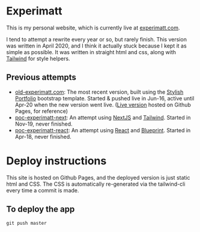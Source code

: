 # Experimatt

This is my personal website, which is currently live at [experimatt.com](https://experimatt.com).

I tend to attempt a rewrite every year or so, but rarely finish. This version was written in April 2020, and I think it actually stuck because I kept it as simple as possible. It was written in straight html and css, along with [Tailwind](https://tailwindcss.com/) for style helpers.

## Previous attempts
* [old-experimatt.com](https://github.com/experimatt/old-experimatt.com): The most recent version, built using the [Stylish Portfolio](https://startbootstrap.com/themes/stylish-portfolio/) bootstrap template. Started & pushed live in Jun-16, active until Apr-20 when the new version went live. ([Live version](https://experimatt.github.io/old-experimatt.com/) hosted on Github Pages, for reference)
* [poc-experimatt-next](https://github.com/experimatt/poc-experimatt-next): An attempt using [NextJS](https://nextjs.org/) and [Tailwind](https://tailwindcss.com/). Started in Nov-19, never finished.
* [poc-experimatt-react](https://github.com/experimatt/poc-experimatt-react): An attempt using [React](https://reactjs.org/) and [Blueprint](https://blueprintjs.com/docs/). Started in Apr-18, never finished.

# Deploy instructions
This site is hosted on Github Pages, and the deployed version is just static html and CSS. The CSS is automatically re-generated via the tailwind-cli every time a commit is made.

## To deploy the app
```
git push master
```
